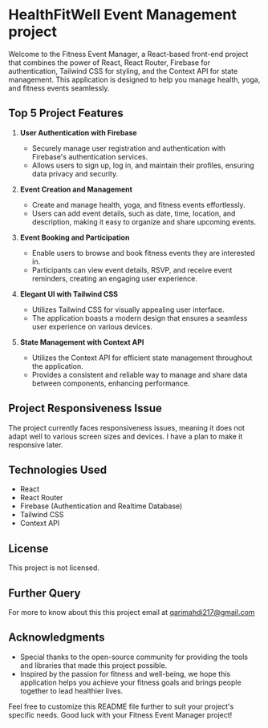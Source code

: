# HealthFitWell Event Management project

Welcome to the Fitness Event Manager, a React-based front-end project that combines the power of React, React Router, Firebase for authentication, Tailwind CSS for styling, and the Context API for state management. This application is designed to help you manage health, yoga, and fitness events seamlessly.

## Top 5 Project Features

1. **User Authentication with Firebase**
   - Securely manage user registration and authentication with Firebase's authentication services.
   - Allows users to sign up, log in, and maintain their profiles, ensuring data privacy and security.

2. **Event Creation and Management**
   - Create and manage health, yoga, and fitness events effortlessly.
   - Users can add event details, such as date, time, location, and description, making it easy to organize and share upcoming events.

3. **Event Booking and Participation**
   - Enable users to browse and book fitness events they are interested in.
   - Participants can view event details, RSVP, and receive event reminders, creating an engaging user experience.

4. **Elegant UI with Tailwind CSS**
   - Utilizes Tailwind CSS for visually appealing user interface.
   - The application boasts a modern design that ensures a seamless user experience on various devices.

5. **State Management with Context API**
   - Utilizes the Context API for efficient state management throughout the application.
   - Provides a consistent and reliable way to manage and share data between components, enhancing performance.

## **Project Responsiveness Issue**

The project currently faces responsiveness issues, meaning it does not adapt well to various screen sizes and devices. I have a plan to make it responsive later.

## Technologies Used

- React
- React Router
- Firebase (Authentication and Realtime Database)
- Tailwind CSS
- Context API


## License

This project is not licensed.

## Further Query
For more to know about this this project email at qarimahdi217@gmail.com

## Acknowledgments

- Special thanks to the open-source community for providing the tools and libraries that made this project possible.
- Inspired by the passion for fitness and well-being, we hope this application helps you achieve your fitness goals and brings people together to lead healthier lives.

Feel free to customize this README file further to suit your project's specific needs. Good luck with your Fitness Event Manager project!
